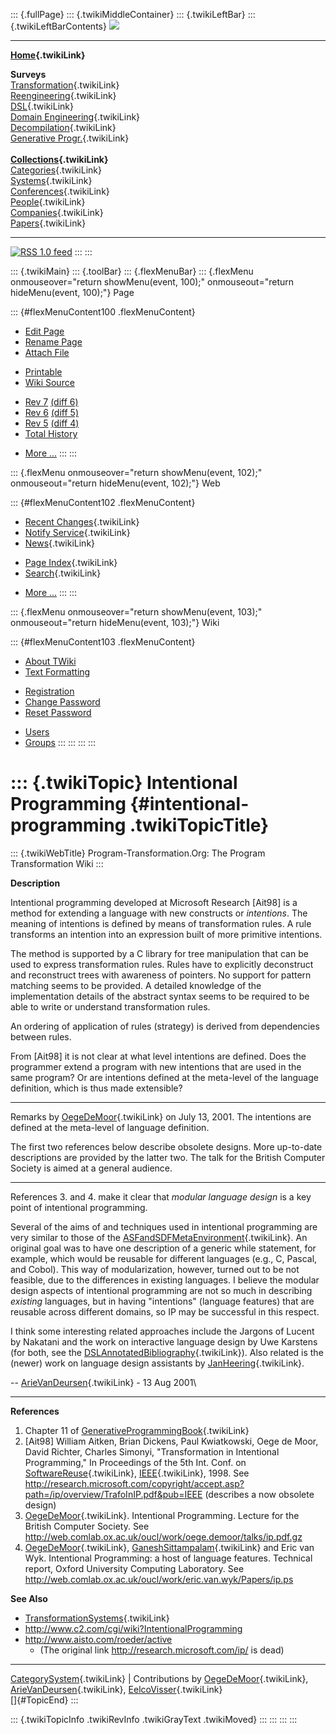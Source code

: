 ::: {.fullPage}
::: {.twikiMiddleContainer}
::: {.twikiLeftBar}
::: {.twikiLeftBarContents}
![](../pub/transformation.gif)

------------------------------------------------------------------------

**[Home](WebHome){.twikiLink}**

**Surveys**\
[Transformation](ProgramTransformation){.twikiLink}\
[Reengineering](ReengineeringWiki){.twikiLink}\
[DSL](DomainSpecificLanguages){.twikiLink}\
[Domain Engineering](DomainEngineering){.twikiLink}\
[Decompilation](DeCompilation){.twikiLink}\
[Generative Progr.](GenerativeProgrammingWiki){.twikiLink}\
\
**[Collections](CategoryCollection){.twikiLink}**\
[Categories](CategoryCategory){.twikiLink}\
[Systems](TransformationSystems){.twikiLink}\
[Conferences](TransformationConferences){.twikiLink}\
[People](TransformationPeople){.twikiLink}\
[Companies](TransformationCompanies){.twikiLink}\
[Papers](CategoryPaper){.twikiLink}

------------------------------------------------------------------------

[![](../pub/rss.gif "RSS 1.0 feed")](WebRss@skin=rss)
:::
:::

::: {.twikiMain}
::: {.toolBar}
::: {.flexMenuBar}
::: {.flexMenu onmouseover="return showMenu(event, 100);" onmouseout="return hideMenu(event, 100);"}
Page

::: {#flexMenuContent100 .flexMenuContent}
-   [Edit
    Page](http://www.program-transformation.org/edit/Transform/IntentionalProgramming?t=1536826325)
-   [Rename
    Page](http://www.program-transformation.org/rename/Transform/IntentionalProgramming)
-   [Attach
    File](http://www.program-transformation.org/attach/Transform/IntentionalProgramming)

<!-- -->

-   [Printable](http://www.program-transformation.org/view/Transform/IntentionalProgramming?skin=print.pattern)
-   [Wiki
    Source](http://www.program-transformation.org/view/Transform/IntentionalProgramming?skin=text&raw=on&contenttype=text/plain)

<!-- -->

-   [Rev
    7](http://www.program-transformation.org/view/Transform/IntentionalProgramming?rev=1.7)
    [(diff 6)](http://www.program-transformation.org/rdiff/Transform/IntentionalProgramming?rev1=1.7&rev2=1.6)
-   [Rev
    6](http://www.program-transformation.org/view/Transform/IntentionalProgramming?rev=1.6)
    [(diff 5)](http://www.program-transformation.org/rdiff/Transform/IntentionalProgramming?rev1=1.6&rev2=1.5)
-   [Rev
    5](http://www.program-transformation.org/view/Transform/IntentionalProgramming?rev=1.5)
    [(diff 4)](http://www.program-transformation.org/rdiff/Transform/IntentionalProgramming?rev1=1.5&rev2=1.4)
-   [Total
    History](http://www.program-transformation.org/rdiff/Transform/IntentionalProgramming)

<!-- -->

-   [More
    \...](http://www.program-transformation.org/oops/Transform/IntentionalProgramming?template=oopsmore&param1=1.7&param2=1.7)
:::
:::

::: {.flexMenu onmouseover="return showMenu(event, 102);" onmouseout="return hideMenu(event, 102);"}
Web

::: {#flexMenuContent102 .flexMenuContent}
-   [Recent Changes](WebChanges){.twikiLink}
-   [Notify Service](WebNotify){.twikiLink}
-   [News](WebNews){.twikiLink}

<!-- -->

-   [Page Index](WebIndex){.twikiLink}
-   [Search](WebSearch){.twikiLink}

<!-- -->

-   [More
    \...](http://www.program-transformation.org/oops/Transform/IntentionalProgramming?template=oopsmore&param1=1.7&param2=1.7)
:::
:::

::: {.flexMenu onmouseover="return showMenu(event, 103);" onmouseout="return hideMenu(event, 103);"}
Wiki

::: {#flexMenuContent103 .flexMenuContent}
-   [About
    TWiki](http://www.program-transformation.org/view/TWiki/WebHome)
-   [Text
    Formatting](http://www.program-transformation.org/view/TWiki/TextFormattingRules)

<!-- -->

-   [Registration](http://www.program-transformation.org/view/TWiki/TWikiRegistration)
-   [Change
    Password](http://www.program-transformation.org/view/TWiki/ChangePassword)
-   [Reset
    Password](http://www.program-transformation.org/view/TWiki/ResetPassword)

<!-- -->

-   [Users](http://www.program-transformation.org/view/Main/TWikiUsers)
-   [Groups](http://www.program-transformation.org/view/Main/TWikiGroups)
:::
:::
:::
:::

::: {.twikiTopic}
Intentional Programming {#intentional-programming .twikiTopicTitle}
=======================

::: {.twikiWebTitle}
Program-Transformation.Org: The Program Transformation Wiki
:::

**Description**

Intentional programming developed at Microsoft Research \[Ait98\] is a
method for extending a language with new constructs or *intentions*. The
meaning of intentions is defined by means of transformation rules. A
rule transforms an intention into an expression built of more primitive
intentions.

The method is supported by a C library for tree manipulation that can be
used to express transformation rules. Rules have to explicitly
deconstruct and reconstruct trees with awareness of pointers. No support
for pattern matching seems to be provided. A detailed knowledge of the
implementation details of the abstract syntax seems to be required to be
able to write or understand transformation rules.

An ordering of application of rules (strategy) is derived from
dependencies between rules.

From \[Ait98\] it is not clear at what level intentions are defined.
Does the programmer extend a program with new intentions that are used
in the same program? Or are intentions defined at the meta-level of the
language definition, which is thus made extensible?

------------------------------------------------------------------------

Remarks by [OegeDeMoor](OegeDeMoor){.twikiLink} on July 13, 2001. The
intentions are defined at the meta-level of language definition.

The first two references below describe obsolete designs. More
up-to-date descriptions are provided by the latter two. The talk for the
British Computer Society is aimed at a general audience.

------------------------------------------------------------------------

References 3. and 4. make it clear that *modular language design* is a
key point of intentional programming.

Several of the aims of and techniques used in intentional programming
are very similar to those of the
[ASFandSDFMetaEnvironment](ASFandSDFMetaEnvironment){.twikiLink}. An
original goal was to have one description of a generic while statement,
for example, which would be reusable for different languages (e.g., C,
Pascal, and Cobol). This way of modularization, however, turned out to
be not feasible, due to the differences in existing languages. I believe
the modular design aspects of intentional programming are not so much in
describing *existing* languages, but in having \"intentions\" (language
features) that are reusable across different domains, so IP may be
successful in this respect.

I think some interesting related approaches include the Jargons of
Lucent by Nakatani and the work on interactive language design by Uwe
Karstens (for both, see the
[DSLAnnotatedBibliography](DSLAnnotatedBibliography){.twikiLink}). Also
related is the (newer) work on language design assistants by
[JanHeering](JanHeering){.twikiLink}.

\-- [ArieVanDeursen](ArieVanDeursen){.twikiLink} - 13 Aug 2001\

------------------------------------------------------------------------

**References**

1.  Chapter 11 of
    [GenerativeProgrammingBook](GenerativeProgrammingBook){.twikiLink}
2.  \[Ait98\] William Aitken, Brian Dickens, Paul Kwiatkowski, Oege de
    Moor, David Richter, Charles Simonyi, \"Transformation in
    Intentional Programming,\" In Proceedings of the 5th Int. Conf. on
    [SoftwareReuse](SoftwareReuse){.twikiLink},
    [IEEE](IEEE){.twikiLink}, 1998. See
    <http://research.microsoft.com/copyright/accept.asp?path=/ip/overview/TrafoInIP.pdf&pub=IEEE>
    (describes a now obsolete design)
3.  [OegeDeMoor](OegeDeMoor){.twikiLink}. Intentional Programming.
    Lecture for the British Computer Society. See
    <http://web.comlab.ox.ac.uk/oucl/work/oege.demoor/talks/ip.pdf.gz>
4.  [OegeDeMoor](OegeDeMoor){.twikiLink},
    [GaneshSittampalam](GaneshSittampalam){.twikiLink} and Eric van Wyk.
    Intentional Programming: a host of language features. Technical
    report, Oxford University Computing Laboratory. See
    <http://web.comlab.ox.ac.uk/oucl/work/eric.van.wyk/Papers/ip.ps>

**See Also**

-   [TransformationSystems](TransformationSystems){.twikiLink}
-   <http://www.c2.com/cgi/wiki?IntentionalProgramming>
-   <http://www.aisto.com/roeder/active>
    -   (The original link <http://research.microsoft.com/ip/> is dead)

------------------------------------------------------------------------

[CategorySystem](CategorySystem){.twikiLink} \| Contributions by
[OegeDeMoor](OegeDeMoor){.twikiLink},
[ArieVanDeursen](ArieVanDeursen){.twikiLink},
[EelcoVisser](EelcoVisser){.twikiLink}\
[]{#TopicEnd}
:::

::: {.twikiTopicInfo .twikiRevInfo .twikiGrayText .twikiMoved}
:::
:::
:::
:::
